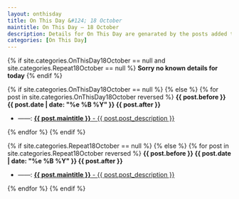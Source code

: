 ```yaml
---
layout: onthisday
title: On This Day &#124; 18 October
maintitle: On This Day — 18 October
description: Details for On This Day are genarated by the posts added to the website so the content is subject to changes/updates over time.
categories: [On This Day]
---
```


{% if site.categories.OnThisDay18October == null and site.categories.Repeat18October == null %}
<strong>Sorry no known details for today</strong>
{% endif %}

{% if site.categories.OnThisDay18October == null %}
{% else %}
{% for post in site.categories.OnThisDay18October reversed %}
<strong>{{ post.before }} {{ post.date | date: "%e %B %Y" }} {{ post.after }}</strong>
<ul>
<li> ——: <a href="{{ post.url }}"><strong>{{ post.maintitle }}</strong> - {{ post.post_description }}</a></li>
</ul>
{% endfor %}
{% endif %}

{% if site.categories.Repeat18October == null %}
{% else %}
{% for post in site.categories.Repeat18October reversed %}
<strong>{{ post.before }} {{ post.date | date: "%e %B %Y" }} {{ post.after }}</strong>
<ul>
<li> ——: <a href="{{ post.url }}"><strong>{{ post.maintitle }}</strong> - {{ post.post_description }}</a></li>
</ul>
{% endfor %}
{% endif %}
